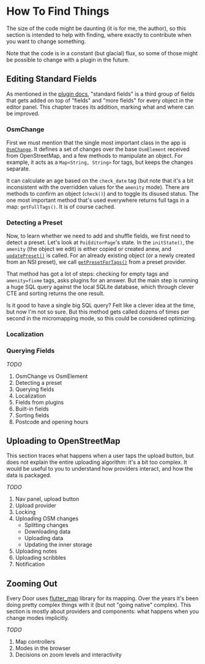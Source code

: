 # How To Find Things

The size of the code might be daunting (it is for me, the author), so this section
is intended to help with finding, where exactly to contribute when you want to change
something.

Note that the code is in a constant (but glacial) flux, so some of those might be
possible to change with a plugin in the future.

## Editing Standard Fields

As mentioned in the [plugin docs](../plugins/metadata/presets.md), "standard fields" is
a third group of fields that gets added on top of "fields" and "more fields" for every
object in the editor panel. This chapter traces its addition, marking what and where
can be improved.

### OsmChange

First we must mention that the single most important class in the app is
[`OsmChange`](https://github.com/Zverik/every_door/blob/v6.0/lib/models/amenity.dart).
It defines a set of changes over the base `OsmElement` received from OpenStreetMap,
and a few methods to manipulate an object. For example, it acts as a `Map<String, String>`
for tags, but keeps the changes separate.

It can calculate an age based on the `check_date`
tag (but note that it's a bit inconsistent with the overridden values for the
`amenity` mode). There are methods to confirm an object (`check()`) and to toggle
its disused status. The one most important method that's used everywhere returns
full tags in a map: `getFullTags()`. It is of course cached.

### Detecting a Preset

Now, to learn whether we need to add and shuffle fields, we first need to detect
a preset. Let's look at `PoiEditorPage`'s state. In the `initState()`, the `amenity`
(the object we edit) is either copied or created anew, and
[`updatePreset()`](https://github.com/Zverik/every_door/blob/v6.0/lib/screens/editor.dart#L101)
is called. For an already existing object (or a newly created from an NSI preset),
we call [`getPresetForTags()`](https://github.com/Zverik/every_door/blob/v6.0/lib/providers/presets.dart#L231)
from a preset provider.

That method has got a lot of steps: checking for empty tags and `amenity=fixme` tags,
asks plugins for an answer. But the main step is running a huge SQL query against
the local SQLite database, which through clever CTE and sorting returns the one result.

Is it good to have a single big SQL query? Felt like a clever idea at the time, but
now I'm not so sure. But this method gets called dozens of times per second in the
micromapping mode, so this could be considered optimizing.

### Localization



### Querying Fields


_TODO_

1. OsmChange vs OsmElement
2. Detecting a preset
3. Querying fields
4. Localization
5. Fields from plugins
6. Built-in fields
7. Sorting fields
8. Postcode and opening hours

## Uploading to OpenStreetMap

This section traces what happens when a user taps the upload button, but does not explain
the entire uploading algorithm: it's a bit too complex. It would be useful to you to
understand how providers interact, and how the data is packaged.

_TODO_

1. Nav panel, upload button
2. Upload provider
3. Locking
4. Uploading OSM changes
    * Splitting changes
    * Downloading data
    * Uploading data
    * Updating the inner storage
5. Uploading notes
6. Uploading scribbles
7. Notification

## Zooming Out

Every Door uses [flutter_map](https://pub.dev/packages/flutter_map) library for its mapping.
Over the years it's been doing pretty complex things with it (but not "going native" complex).
This section is mostly about providers and components: what happens when you change modes
implicitly.

_TODO_

1. Map controllers
2. Modes in the browser
3. Decisions on zoom levels and interactivity
